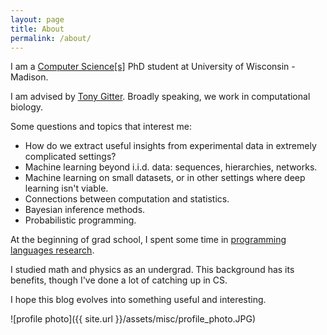 ```yaml
---
layout: page
title: About
permalink: /about/
---
```


I am a [Computer Science\[s\]](http://cs.wisc.edu) PhD student at University of Wisconsin - Madison. 

I am advised by [Tony Gitter](https://www.biostat.wisc.edu/~gitter/).
Broadly speaking, we work in computational biology.

Some questions and topics that interest me:

* How do we extract useful insights from experimental data in extremely complicated settings?
* Machine learning beyond i.i.d. data: sequences, hierarchies, networks.
* Machine learning on small datasets, or in other settings where deep learning isn't viable.
* Connections between computation and statistics.
* Bayesian inference methods.
* Probabilistic programming.

At the beginning of grad school, I spent some time in [programming languages research](madpl.cs.wisc.edu).

I studied math and physics as an undergrad. This background has 
its benefits, though I've done a lot of catching up in CS.

I hope this blog evolves into something useful and interesting.

![profile photo]({{ site.url }}/assets/misc/profile_photo.JPG)

